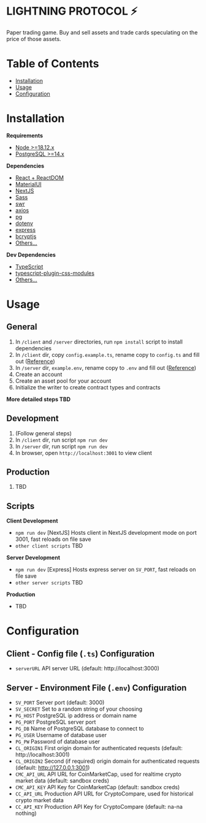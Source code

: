 # LIGHTNING PROTOCOL ⚡
Paper trading game. Buy and sell assets and trade cards speculating on the price of those assets.

# Table of Contents
* [Installation](#installation)
* [Usage](#usage)
* [Configuration](#configuration)

# Installation
**Requirements**
* [Node >=18.12.x](https://nodejs.org/en/)
* [PostgreSQL >=14.x](https://www.postgresql.org/download/)

**Dependencies**
* [React + ReactDOM](https://reactjs.org/)
* [MaterialUI](https://mui.com/)
* [NextJS](https://nextjs.org/)
* [Sass](https://sass-lang.com/)
* [swr](https://swr.vercel.app/)
* [axios](https://axios-http.com/)
* [pg](https://www.npmjs.com/package/pg)
* [dotenv](https://www.npmjs.com/package/dotenv)
* [express](https://expressjs.com/)
* [bcryptjs](https://www.npmjs.com/package/bcryptjs)
* [Others...](https://www.google.com/search?q=npm+install)

**Dev Dependencies**
* [TypeScript](https://www.typescriptlang.org/)
* [typescript-plugin-css-modules](https://www.npmjs.com/package/typescript-plugin-css-modules)
* [Others...](https://www.google.com/search?q=npm+install)

# Usage

## General
1. In `/client` and `/server` directories, run `npm install` script to install dependencies
2. In `/client` dir, copy `config.example.ts`, rename copy to `config.ts` and fill out ([Reference](#configuration))
3. In `/server` dir, `example.env`, rename copy to `.env` and fill out ([Reference](#configuration))
4. Create an account
5. Create an asset pool for your account
6. Initialize the writer to create contract types and contracts

**More detailed steps TBD**

## Development
1. (Follow general steps)
2. In `/client` dir, run script `npm run dev`
3. In `/server` dir, run script `npm run dev`
4. In browser, open `http://localhost:3001` to view client

## Production
1. TBD

## Scripts

**Client Development**
* `npm run dev` [NextJS] Hosts client in NextJS development mode on port 3001, fast reloads on file save
* `other client scripts` TBD

**Server Development**
* `npm run dev` [Express] Hosts express server on `SV_PORT`, fast reloads on file save
* `other server scripts` TBD

**Production**
* TBD

# Configuration

## Client - Config file (`.ts`) Configuration
* `serverURL` API server URL (default: http://localhost:3000)

## Server - Environment File (`.env`) Configuration
* `SV_PORT` Server port (default: 3000)
* `SV_SECRET` Set to a random string of your choosing
* `PG_HOST` PostgreSQL ip address or domain name
* `PG_PORT` PostgreSQL server port
* `PG_DB` Name of PostgreSQL database to connect to
* `PG_USER` Username of database user
* `PG_PW` Password of database user
* `CL_ORIGIN1` First origin domain for authenticated requests (default: http://localhost:3001)
* `CL_ORIGIN2` Second (if required) origin domain for authenticated requests (default: http://127.0.0.1:3001)
* `CMC_API_URL` API URL for CoinMarketCap, used for realtime crypto market data (default: sandbox creds)
* `CMC_API_KEY` API Key for CoinMarketCap (default: sandbox creds)
* `CC_API_URL` Production API URL for CryptoCompare, used for historical crypto market data
* `CC_API_KEY` Production API Key for CryptoCompare (default: na-na nothing)
